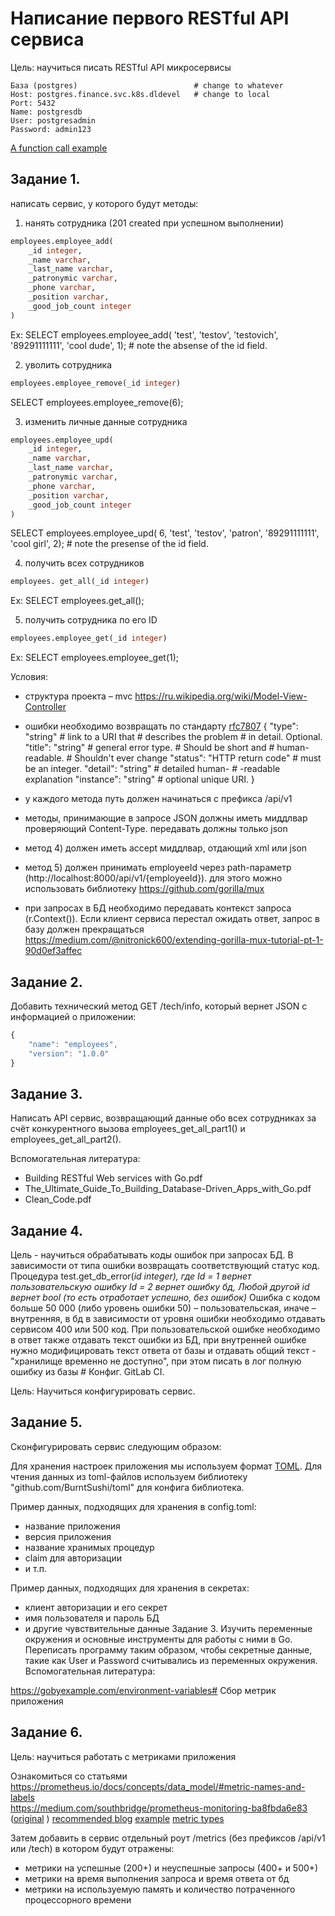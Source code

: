 # Написание первого RESTful API сервиса

Цель: научиться писать RESTful API микросервисы

```
База (postgres)                          # change to whatever
Host: postgres.finance.svc.k8s.dldevel   # change to local
Port: 5432
Name: postgresdb
User: postgresadmin
Password: admin123
```

[A function call example](https://medium.com/geekculture/work-with-go-postgresql-using-pgx-caee4573672)




## Задание 1.

написать сервис, у которого будут методы:

1) нанять сотрудника (201 сreated при успешном выполнении)

```sql
employees.employee_add(
	_id integer,
	_name varchar,
	_last_name varchar,
	_patronymic varchar,
	_phone varchar,
	_position varchar,
	_good_job_count integer
)
```
Ex: SELECT employees.employee_add(
    'test', 'testov', 'testovich', '89291111111', 'cool dude', 1);
    # note the absense of the id field.



2) уволить сотрудника

```sql
employees.employee_remove(_id integer)
```
SELECT employees.employee_remove(6);



3) изменить личные данные сотрудника

```sql
employees.employee_upd(
	_id integer,
	_name varchar,
	_last_name varchar,
	_patronymic varchar,
	_phone varchar,
	_position varchar,
	_good_job_count integer
)
```
SELECT employees.employee_upd(
    6, 'test', 'testov', 'patron', '89291111111', 'cool girl', 2);
    # note the presense of the id field.


4) получить всех сотрудников  

```sql
employees. get_all(_id integer)
```
Ex: SELECT employees.get_all();



5) получить сотрудника по его ID  

```sql
employees.employee_get(_id integer)
```
Ex: SELECT employees.employee_get(1);


Условия:

* структура проекта – mvc https://ru.wikipedia.org/wiki/Model-View-Controller
* ошибки необходимо возвращать по стандарту [rfc7807](https://tools.ietf.org/html/rfc7807)
  {
     "type": "string"               # link to a URI that 
                                    # describes the problem
                                    # in detail. Optional.
     "title": "string"              # general error type.
                                    # Should be short and
                                    # human-readable.
                                    # Shouldn't ever change
     "status": "HTTP return code"   # must be an integer.
     "detail": "string"             # detailed human-
                                    # -readable explanation
     "instance": "string"           # optional unique URI.
  }

* у каждого метода путь должен начинаться с префикса /api/v1
* методы, принимающие в запросе JSON должны иметь миддлвар проверяющий Content-Type. передавать должны только json
* метод 4) должен иметь accept миддлвар, отдающий xml или json
* метод 5) должен принимать employeeId через path-параметр (http://localhost:8000/api/v1/{employeeId}). для этого можно использовать библиотеку https://github.com/gorilla/mux

* при запросах в БД необходимо передавать контекст запроса (r.Context()). Если клиент сервиса перестал ожидать ответ, запрос в базу должен прекращаться
https://medium.com/@nitronick600/extending-gorilla-mux-tutorial-pt-1-90d0ef3affec



## Задание 2.

Добавить технический метод GET /tech/info, который вернет JSON с информацией о приложении:

```js
{ 
	"name": "employees",
	"version": "1.0.0"
}
```


## Задание 3.

Написать API сервис, возвращающий данные обо всех сотрудниках за счёт 
конкурентного вызова employees_get_all_part1() и employees_get_all_part2().



Вспомогательная литература:

* Building RESTful Web services with Go.pdf
* The_Ultimate_Guide_To_Building_Database-Driven_Apps_with_Go.pdf
* Clean_Code.pdf



## Задание 4.
Цель - научиться обрабатывать коды ошибок при запросах БД. В зависимости от типа ошибки возвращать соответствующий статус код.
Процедура test.get_db_error(_id integer), где
Id = 1 вернет пользовательскую ошибку
Id = 2 вернет ошибку бд,
Любой другой id вернет bool (то есть отработает успешно, без ошибок)_
Ошибка с кодом больше 50 000 (либо уровень ошибки 50) – пользовательская, иначе – внутренняя, в бд в зависимости от уровня ошибки необходимо отдавать сервисом 400 или 500 код. 
При пользовательской ошибке необходимо в ответ также отдавать текст ошибки из БД, при внутренней ошибке нужно модифицировать текст ответа от базы и отдавать общий текст - "хранилище временно не доступно", при этом писать в лог полную ошибку из базы # Конфиг. GitLab CI.

Цель: Научиться конфигурировать сервис. 



## Задание 5.

Сконфигурировать сервис следующим образом:

Для хранения настроек приложения мы используем формат [TOML](https://en.wikipedia.org/wiki/TOML).
Для чтения данных из toml-файлов используем библиотеку "github.com/BurntSushi/toml" для конфига библиотека.

Пример данных, подходящих для хранения в config.toml:

* название приложения
* версия приложения
* название хранимых процедур
* claim для авторизации
* и т.п.

Пример данных, подходящих для хранения в секретах:

* клиент авторизации и его секрет
* имя пользователя и пароль БД
* и другие чувствительные данные
Задание 3.
Изучить переменные окружения и основные инструменты для работы с ними в Go. 
Переписать программу таким образом, чтобы секретные данные, такие как User и Password считывались из переменных окружения.
Вспомогательная литература:

https://gobyexample.com/environment-variables# Сбор метрик приложения



## Задание 6.

Цель: научиться работать с метриками приложения 


Ознакомиться со статьями  
https://prometheus.io/docs/concepts/data_model/#metric-names-and-labels  
https://medium.com/southbridge/prometheus-monitoring-ba8fbda6e83   ([original](https://kjanshair.github.io/2018/02/20/prometheus-monitoring/) )
[recommended blog](https://blog.pvincent.io/2017/12/prometheus-blog-series-part-1-metrics-and-labels/)
[example](https://dev.to/metonymicsmokey/custom-prometheus-metrics-with-go-520n)
[metric types](https://chronosphere.io/learn/an-introduction-to-the-four-primary-types-of-prometheus-metrics/)


Затем добавить в сервис отдельный роут /metrics (без префиксов /api/v1 или /tech) в котором будут отражены:

* метрики на успешные (200+) и неуспешные запросы (400+ и 500+)
* метрики на время выполнения запроса и время ответа от бд
* метрики на используемую память и количество потраченного процессорного времени
